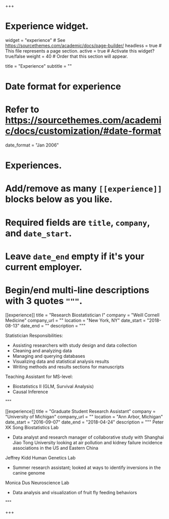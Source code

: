 +++
# Experience widget.
widget = "experience"  # See https://sourcethemes.com/academic/docs/page-builder/
headless = true  # This file represents a page section.
active = true  # Activate this widget? true/false
weight = 40  # Order that this section will appear.

title = "Experience"
subtitle = ""

# Date format for experience
#   Refer to https://sourcethemes.com/academic/docs/customization/#date-format
date_format = "Jan 2006"

# Experiences.
#   Add/remove as many `[[experience]]` blocks below as you like.
#   Required fields are `title`, `company`, and `date_start`.
#   Leave `date_end` empty if it's your current employer.
#   Begin/end multi-line descriptions with 3 quotes `"""`.
[[experience]]
  title = "Research Biostatistician I"
  company = "Weill Cornell Medicine"
  company_url = ""
  location = "New York, NY"
  date_start = "2018-08-13"
  date_end = ""
  description = """
  
  Statistician Responsibilities:
  
  * Assisting researchers with study design and data collection
  * Cleaning and analyzing data
  * Managing and querying databases
  * Visualizing data and statistical analysis results
  * Writing methods and results sections for manuscripts
  
  Teaching Assistant for MS-level:
  
  * Biostatistics II (GLM, Survival Analysis)
  * Causal Inference
  
  """

[[experience]]
  title = "Graduate Student Research Assistant"
  company = "University of Michigan"
  company_url = ""
  location = "Ann Arbor, Michigan"
  date_start = "2016-09-07"
  date_end = "2018-04-24"
  description = """
  Peter XK Song Biostatistics Lab
  
  * Data analyst and research manager of collaborative study with Shanghai Jiao Tong University looking at air pollution and kidney failure incidence associations in the US and Eastern China
  
  Jeffrey Kidd Human Genetics Lab
  
  * Summer research assistant; looked at ways to identify inversions in the canine genome
  
  Monica Dus Neuroscience Lab
  
  * Data analysis and visualization of fruit fly feeding behaviors
  
  """

+++
